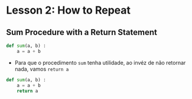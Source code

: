 # Lesson 2: How to Repeat

## Sum Procedure with a Return Statement

``` python
def sum(a, b) :
	a = a + b
```

+ Para que o procedimento `sum` tenha utilidade, ao invéz de não retornar nada, vamos `return a`


``` python
def sum(a, b) :
	a = a + b
	return a
```